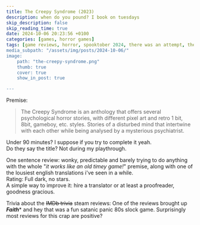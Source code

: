 ```yaml
---
title: The Creepy Syndrome (2023)
description: when do you pound? I book on tuesdays
skip_description: false
skip_reading_time: true
date: 2024-10-06 20:23:56 +0100
categories: [games, horror games]
tags: [game reviews, horror, spooktober 2024, there was an attempt, they don't say the title]
media_subpath: "/assets/img/posts/2024-10-06/"
image:
    path: "the-creepy-syndrome.png"
    thumb: true
    cover: true
    show_in_post: true

---
```

<span class="reviewsection">Premise:</span>
> The Creepy Syndrome is an anthology that offers several psychological horror stories, with different pixel art and retro 1 bit, 8bit, gameboy, etc. styles. Stories of a disturbed mind that intertwine with each other while being analysed by a mysterious psychiatrist.

<span class="reviewsection">Under 90 minutes?</span> I suppose if you try to complete it yeah.<br/>
<span class="reviewsection">Do they say the title?</span> Not during my playthrough.

<span class="reviewsection">One sentence review:</span> wonky, predictable and barely trying to do anything with the whole "*it works like an old timey game!*" premise, along with one of the lousiest english translations i've seen in a while.<br/>
<span class="reviewsection">Rating:</span> Full dark, no stars.<br/>
<span class="reviewsection">A simple way to improve it:</span> hire a translator or at least a proofreader, goodness gracious.

<span class="reviewsection">Trivia about the ~~IMDb trivia~~ steam reviews:</span>
One of the reviews brought up ***Faith**** and hey that was a fun satanic panic 80s slock game. Surprisingly most reviews for this crap are positive?